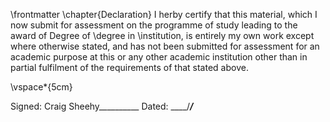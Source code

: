 \frontmatter 
\chapter{Declaration}
 I herby certify that this material, which I now submit for assessment on the programme of study leading to the award of
 Degree of  \degree
 in \institution, is entirely my own work except where otherwise stated, and has not been submitted for assessment for an academic purpose at this or any other academic institution other than in partial fulfilment of the requirements of that stated above.

<!-- use LaTeX to add some vertical space -->

\vspace*{5cm}


 Signed: Craig Sheehy__________		Dated: ____/_____/_____
